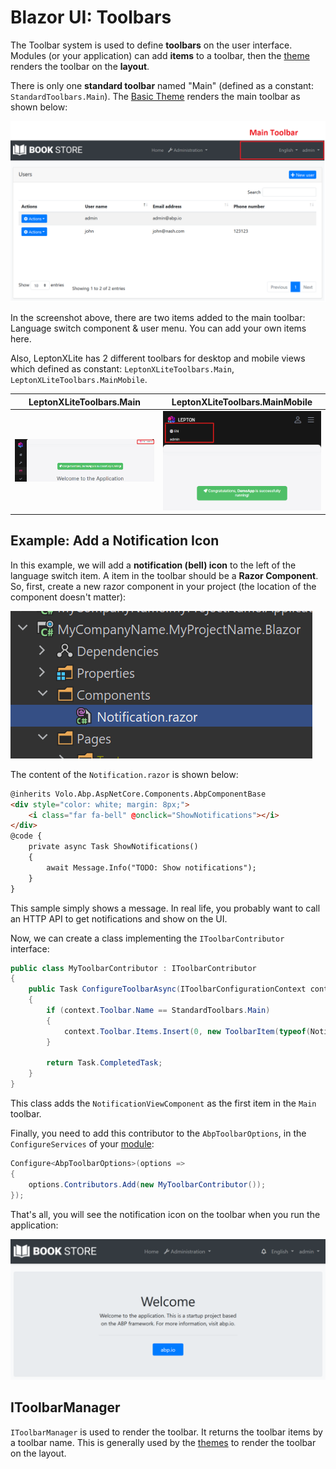 # Blazor UI: Toolbars

The Toolbar system is used to define **toolbars** on the user interface. Modules (or your application) can add **items** to a toolbar, then the [theme](Theming.md) renders the toolbar on the **layout**.

There is only one **standard toolbar** named "Main" (defined as a constant: `StandardToolbars.Main`). The [Basic Theme](Basic-Theme) renders the main toolbar as shown below:

![bookstore-toolbar-highlighted](../../images/bookstore-toolbar-highlighted.png)

In the screenshot above, there are two items added to the main toolbar: Language switch component & user menu. You can add your own items here.

Also, LeptonXLite has 2 different toolbars for desktop and mobile views which defined as constant: `LeptonXLiteToolbars.Main`, `LeptonXLiteToolbars.MainMobile`.

| LeptonXLiteToolbars.Main | LeptonXLiteToolbars.MainMobile |
| :---: | :---: |
| ![leptonx](../../images/leptonxlite-toolbar-main-example.png) | ![leptonx](../../images/leptonxlite-toolbar-mainmobile-example.png) |

## Example: Add a Notification Icon

In this example, we will add a **notification (bell) icon** to the left of the language switch item. A item in the toolbar should be a **Razor Component**. So, first, create a new razor component in your project (the location of the component doesn't matter):

![bookstore-notification-view-component](../../images/blazor-notification-bell-component.png)

The content of the `Notification.razor` is shown below:

````html
@inherits Volo.Abp.AspNetCore.Components.AbpComponentBase
<div style="color: white; margin: 8px;">
    <i class="far fa-bell" @onclick="ShowNotifications"></i>
</div>
@code {
    private async Task ShowNotifications()
    {
        await Message.Info("TODO: Show notifications");
    }
}
````

This sample simply shows a message. In real life, you probably want to call an HTTP API to get notifications and show on the UI.

Now, we can create a class implementing the `IToolbarContributor` interface:

````csharp
public class MyToolbarContributor : IToolbarContributor
{
    public Task ConfigureToolbarAsync(IToolbarConfigurationContext context)
    {
        if (context.Toolbar.Name == StandardToolbars.Main)
        {
            context.Toolbar.Items.Insert(0, new ToolbarItem(typeof(Notification)));
        }

        return Task.CompletedTask;
    }
}
````

This class adds the `NotificationViewComponent` as the first item in the `Main` toolbar.

Finally, you need to add this contributor to the `AbpToolbarOptions`, in the `ConfigureServices` of your [module](../../Module-Development-Basics.md):

````csharp
Configure<AbpToolbarOptions>(options =>
{
    options.Contributors.Add(new MyToolbarContributor());
});
````

That's all, you will see the notification icon on the toolbar when you run the application:

![bookstore-notification-icon-on-toolbar](../../images/bookstore-notification-icon-on-toolbar.png)

## IToolbarManager

`IToolbarManager` is used to render the toolbar. It returns the toolbar items by a toolbar name. This is generally used by the [themes](Theming.md) to render the toolbar on the layout.